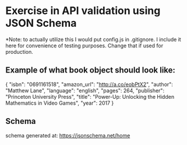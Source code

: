 # Exercise in API validation using JSON Schema 

*Note: to actually utilize this I would put config.js in .gitignore.  I include it here for convenience of testing purposes.  Change that if used for production.

## Example of what book object should look like:

{
  "isbn": "0691161518",
  "amazon_url": "http://a.co/eobPtX2",
  "author": "Matthew Lane",
  "language": "english",
  "pages": 264,
  "publisher": "Princeton University Press",
  "title": "Power-Up: Unlocking the Hidden Mathematics in Video Games",
  "year": 2017
}

## Schema
schema generated at: https://jsonschema.net/home 
